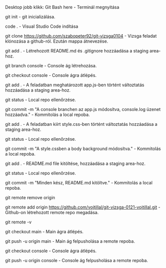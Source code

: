 Desktop jobb klikk: Git Bash here - Terminál megnyitása

git init - git inicializálása.

code . - Visual Studio Code indítása

git clone https://github.com/szabopeter92/git-vizsga0104 - Vizsga feladat klónozása a github-ról. Ezután mappa átnevezése.

git add . - Létrehozott README.md és .gitignore hozzáadása a staging area-hoz.

git branch console - Console ág létrehozása.

git checkout console - Console ágra átlépés.

git add . - A feladatban meghatározott app.js-ben történt változtatás hozzáadása a staging area-hoz.

git status - Local repo ellenőrzése.

git commit -m "A console branchen az app.js módosítva, console.log üzenet hozzáadva." - Kommitolás a local repoba.

git add . - A feladatban kiírt style.css-ben történt változtatás hozzáadása a staging area-hoz.

git status - Local repo ellenőrzése.

git commit -m "A style.cssben a body background módosítva." - Kommitolás a local repoba.

git add . - README.md file kitöltése, hozzáadása a staging area-hoz.

git status - Local repo ellenőrzése.

git commit -m "Minden kész, README.md kitöltve." - Kommitolás a local repoba.

git remote remove origin

git remote add origin https://github.com/vojtillal/git-vizsga-0121-vojtillal.git - Github-on létrehozott remote repo megadása.

git remote -v

git checkout main - Main ágra átlépés.

git push -u origin main - Main ág felpusholása a remote repoba.

git checkout console - Console ágra átlépés.

git push -u origin console - Console ág felpusholása a remote repoba.